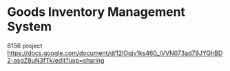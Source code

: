 # Goods Inventory Management System
6156 project
https://docs.google.com/document/d/12lOqjv1ks460_iVVN073ad79JYGhBD2-asgZ8uN3fTk/edit?usp=sharing
